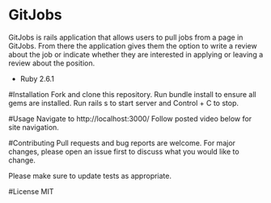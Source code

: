 # GitJobs

GitJobs is rails application that allows users to pull jobs from a page in GitJobs. From there the application gives them the option to write a review about the job or indicate whether they are interested in applying or leaving a review about the position.

* Ruby 2.6.1

#Installation
Fork and clone this repository.
Run bundle install to ensure all gems are installed.
Run rails s to start server and Control + C to stop.

#Usage
Navigate to http://localhost:3000/
Follow posted video below for site navigation.

#Contributing
Pull requests and bug reports are welcome. For major changes, please open an issue first to discuss what you would like to change.

Please make sure to update tests as appropriate.

#License
MIT